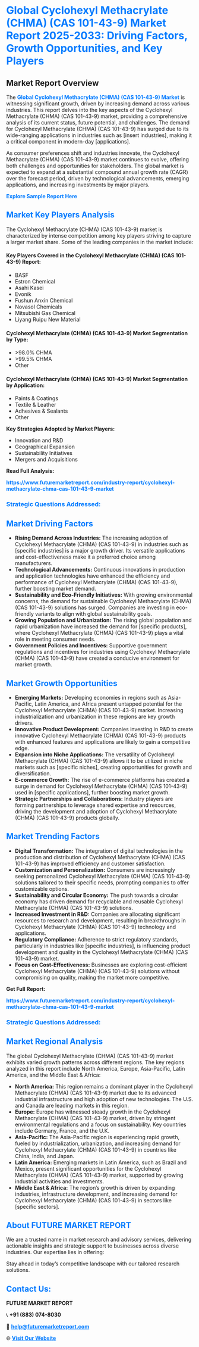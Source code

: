 <h1 style="color: #007BFF;">Global Cyclohexyl Methacrylate (CHMA) (CAS 101-43-9) Market Report 2025-2033: Driving Factors, Growth Opportunities, and Key Players</h1>

<section id="overview">
<h2>Market Report Overview</h2>
<p>The <a href="https://www.futuremarketreport.com/industry-report/cyclohexyl-methacrylate-chma-cas-101-43-9-market" style="color: #007BFF; text-decoration: none;"><strong>Global Cyclohexyl Methacrylate (CHMA) (CAS 101-43-9) Market</strong></a> is witnessing significant growth, driven by increasing demand across various industries. This report delves into the key aspects of the Cyclohexyl Methacrylate (CHMA) (CAS 101-43-9) market, providing a comprehensive analysis of its current status, future potential, and challenges. The demand for Cyclohexyl Methacrylate (CHMA) (CAS 101-43-9) has surged due to its wide-ranging applications in industries such as [insert industries], making it a critical component in modern-day [applications].</p>
<p>As consumer preferences shift and industries innovate, the Cyclohexyl Methacrylate (CHMA) (CAS 101-43-9) market continues to evolve, offering both challenges and opportunities for stakeholders. The global market is expected to expand at a substantial compound annual growth rate (CAGR) over the forecast period, driven by technological advancements, emerging applications, and increasing investments by major players.</p>
</section>

<section id="overview">
<p><a href="https://www.futuremarketreport.com/request-sample/reportId=90208" style="color: #007BFF; text-decoration: none;"><strong>Explore Sample Report Here</strong></a></p>
</section>

<section id="key-players">
<h2 style="color: #007BFF;">Market Key Players Analysis</h2>
<p>The Cyclohexyl Methacrylate (CHMA) (CAS 101-43-9) market is characterized by intense competition among key players striving to capture a larger market share. Some of the leading companies in the market include:</p>
<h4>Key Players Covered in the Cyclohexyl Methacrylate (CHMA) (CAS 101-43-9) Report:</h4>
<ul><li>BASF</li><li>Estron Chemical</li><li>Asahi Kasei</li><li>Evonik</li><li>Fushun Anxin Chemical</li><li>Novasol Chemicals</li><li>Mitsubishi Gas Chemical</li><li>Liyang Ruipu New Material</li></ul>
<h4>Cyclohexyl Methacrylate (CHMA) (CAS 101-43-9) Market Segmentation by Type:</h4>
<ul><li>&gt;98.0% CHMA</li><li>&gt;99.5% CHMA</li><li>Other</li></ul>

<h4>Cyclohexyl Methacrylate (CHMA) (CAS 101-43-9) Market Segmentation by Application:</h4>
<ul><li>Paints &amp; Coatings</li><li>Textile &amp; Leather</li><li>Adhesives &amp; Sealants</li><li>Other</li></ul>
<p><strong>Key Strategies Adopted by Market Players:</strong></p>
<ul>
<li>Innovation and R&D</li>
<li>Geographical Expansion</li>
<li>Sustainability Initiatives</li>
<li>Mergers and Acquisitions</li>
</ul>
</section>

<section>
<p><strong>Read Full Analysis: </strong></p><a href="https://www.futuremarketreport.com/industry-report/cyclohexyl-methacrylate-chma-cas-101-43-9-market" style="color: #007BFF; text-decoration: none;"><strong>https://www.futuremarketreport.com/industry-report/cyclohexyl-methacrylate-chma-cas-101-43-9-market</strong></a>
<h3 style="color: #007BFF;">Strategic Questions Addressed:</h3>
</section>

<section id="driving-factors">
<h2 style="color: #007BFF;">Market Driving Factors</h2>
<ul>
<li><strong>Rising Demand Across Industries:</strong> The increasing adoption of Cyclohexyl Methacrylate (CHMA) (CAS 101-43-9) in industries such as [specific industries] is a major growth driver. Its versatile applications and cost-effectiveness make it a preferred choice among manufacturers.</li>
<li><strong>Technological Advancements:</strong> Continuous innovations in production and application technologies have enhanced the efficiency and performance of Cyclohexyl Methacrylate (CHMA) (CAS 101-43-9), further boosting market demand.</li>
<li><strong>Sustainability and Eco-Friendly Initiatives:</strong> With growing environmental concerns, the demand for sustainable Cyclohexyl Methacrylate (CHMA) (CAS 101-43-9) solutions has surged. Companies are investing in eco-friendly variants to align with global sustainability goals.</li>
<li><strong>Growing Population and Urbanization:</strong> The rising global population and rapid urbanization have increased the demand for [specific products], where Cyclohexyl Methacrylate (CHMA) (CAS 101-43-9) plays a vital role in meeting consumer needs.</li>
<li><strong>Government Policies and Incentives:</strong> Supportive government regulations and incentives for industries using Cyclohexyl Methacrylate (CHMA) (CAS 101-43-9) have created a conducive environment for market growth.</li>
</ul>
</section>

<section id="growth-opportunities">
<h2 style="color: #007BFF;">Market Growth Opportunities</h2>
<ul>
<li><strong>Emerging Markets:</strong> Developing economies in regions such as Asia-Pacific, Latin America, and Africa present untapped potential for the Cyclohexyl Methacrylate (CHMA) (CAS 101-43-9) market. Increasing industrialization and urbanization in these regions are key growth drivers.</li>
<li><strong>Innovative Product Development:</strong> Companies investing in R&D to create innovative Cyclohexyl Methacrylate (CHMA) (CAS 101-43-9) products with enhanced features and applications are likely to gain a competitive edge.</li>
<li><strong>Expansion into Niche Applications:</strong> The versatility of Cyclohexyl Methacrylate (CHMA) (CAS 101-43-9) allows it to be utilized in niche markets such as [specific niches], creating opportunities for growth and diversification.</li>
<li><strong>E-commerce Growth:</strong> The rise of e-commerce platforms has created a surge in demand for Cyclohexyl Methacrylate (CHMA) (CAS 101-43-9) used in [specific applications], further boosting market growth.</li>
<li><strong>Strategic Partnerships and Collaborations:</strong> Industry players are forming partnerships to leverage shared expertise and resources, driving the development and adoption of Cyclohexyl Methacrylate (CHMA) (CAS 101-43-9) products globally.</li>
</ul>
</section>

<section id="trending-factors">
<h2 style="color: #007BFF;">Market Trending Factors</h2>
<ul>
<li><strong>Digital Transformation:</strong> The integration of digital technologies in the production and distribution of Cyclohexyl Methacrylate (CHMA) (CAS 101-43-9) has improved efficiency and customer satisfaction.</li>
<li><strong>Customization and Personalization:</strong> Consumers are increasingly seeking personalized Cyclohexyl Methacrylate (CHMA) (CAS 101-43-9) solutions tailored to their specific needs, prompting companies to offer customizable options.</li>
<li><strong>Sustainability and Circular Economy:</strong> The push towards a circular economy has driven demand for recyclable and reusable Cyclohexyl Methacrylate (CHMA) (CAS 101-43-9) solutions.</li>
<li><strong>Increased Investment in R&D:</strong> Companies are allocating significant resources to research and development, resulting in breakthroughs in Cyclohexyl Methacrylate (CHMA) (CAS 101-43-9) technology and applications.</li>
<li><strong>Regulatory Compliance:</strong> Adherence to strict regulatory standards, particularly in industries like [specific industries], is influencing product development and quality in the Cyclohexyl Methacrylate (CHMA) (CAS 101-43-9) market.</li>
<li><strong>Focus on Cost-Effectiveness:</strong> Businesses are exploring cost-efficient Cyclohexyl Methacrylate (CHMA) (CAS 101-43-9) solutions without compromising on quality, making the market more competitive.</li>
</ul>
</section>

<section>
<p><strong>Get Full Report: </strong></p><a href="https://www.futuremarketreport.com/industry-report/cyclohexyl-methacrylate-chma-cas-101-43-9-market" style="color: #007BFF; text-decoration: none;"><strong>https://www.futuremarketreport.com/industry-report/cyclohexyl-methacrylate-chma-cas-101-43-9-market</strong></a>
<h3 style="color: #007BFF;">Strategic Questions Addressed:</h3>
</section>


<section id="regional-analysis">
<h2 style="color: #007BFF;">Market Regional Analysis</h2>
<p>The global Cyclohexyl Methacrylate (CHMA) (CAS 101-43-9) market exhibits varied growth patterns across different regions. The key regions analyzed in this report include North America, Europe, Asia-Pacific, Latin America, and the Middle East & Africa:</p>
<ul>
<li><strong>North America:</strong> This region remains a dominant player in the Cyclohexyl Methacrylate (CHMA) (CAS 101-43-9) market due to its advanced industrial infrastructure and high adoption of new technologies. The U.S. and Canada are leading markets in this region.</li>
<li><strong>Europe:</strong> Europe has witnessed steady growth in the Cyclohexyl Methacrylate (CHMA) (CAS 101-43-9) market, driven by stringent environmental regulations and a focus on sustainability. Key countries include Germany, France, and the U.K.</li>
<li><strong>Asia-Pacific:</strong> The Asia-Pacific region is experiencing rapid growth, fueled by industrialization, urbanization, and increasing demand for Cyclohexyl Methacrylate (CHMA) (CAS 101-43-9) in countries like China, India, and Japan.</li>
<li><strong>Latin America:</strong> Emerging markets in Latin America, such as Brazil and Mexico, present significant opportunities for the Cyclohexyl Methacrylate (CHMA) (CAS 101-43-9) market, supported by growing industrial activities and investments.</li>
<li><strong>Middle East & Africa:</strong> The region’s growth is driven by expanding industries, infrastructure development, and increasing demand for Cyclohexyl Methacrylate (CHMA) (CAS 101-43-9) in sectors like [specific sectors].</li>
</ul>
</section>

<footer>
<h2 style="color: #007BFF;">About FUTURE MARKET REPORT</h2>
<p>We are a trusted name in market research and advisory services, delivering actionable insights and strategic support to businesses across diverse industries. Our expertise lies in offering:</p>

<p>Stay ahead in today’s competitive landscape with our tailored research solutions.</p>

<h2 style="color: #007BFF;">Contact Us:</h2>
<p><strong>FUTURE MARKET REPORT</strong></p>
<p>📞 <strong>+91 (883) 074-8030</strong></p>
<p>📧 <strong><a href="mailto:help@futuremarketreport.com" style="color: #007BFF;">help@futuremarketreport.com</a></strong></p>
<p>🌐 <strong><a href="https://www.futuremarketreport.com/" style="color: #007BFF;">Visit Our Website</a></strong></p>
</footer>